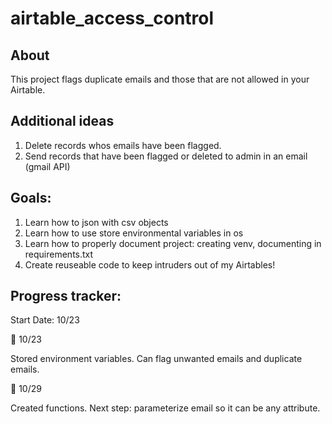 # airtable_access_control

## About 

This project flags duplicate emails and those that are not allowed in your Airtable.

## Additional ideas

1. Delete records whos emails have been flagged.
2. Send records that have been flagged or deleted to admin in an email (gmail API)

## Goals:

1. Learn how to json with csv objects
2. Learn how to use store environmental variables in os
3. Learn how to properly document project: creating venv, documenting in requirements.txt
4. Create reuseable code to keep intruders out of my Airtables!

## Progress tracker:
Start Date: 10/23

🐢 10/23

Stored environment variables. Can flag unwanted emails and duplicate emails.

🐢 10/29

Created functions. Next step: parameterize email so it can be any attribute.